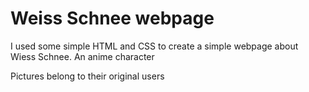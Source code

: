 # Weiss Schnee webpage 

I used some simple HTML and CSS to create a simple webpage about Wiess Schnee. An anime character 

Pictures belong to their original users 
